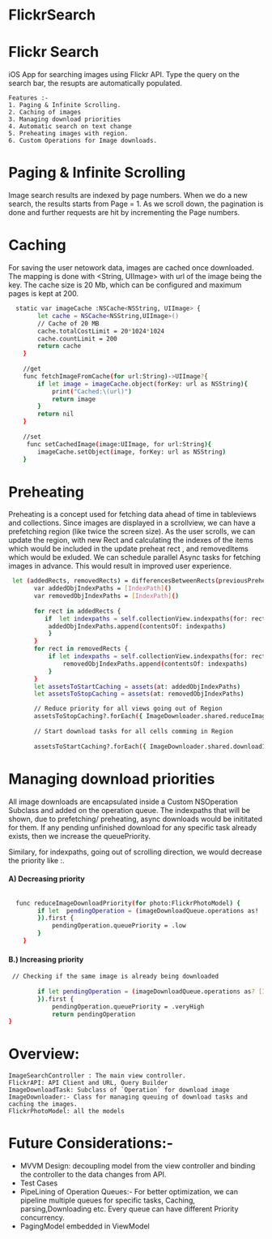 # FlickrSearch

# Flickr Search
iOS App for searching images using Flickr API. Type the query on the search bar, the resupts are automatically populated.

    Features :-
    1. Paging & Infinite Scrolling.
    2. Caching of images
    3. Managing download priorities
    4. Automatic search on text change
    5. Preheating images with region.
    6. Custom Operations for Image downloads.
  

# Paging & Infinite Scrolling
Image search results are indexed by page numbers. When we do a new search, the results starts from Page = 1. As we scroll down, the pagination is done and further requests are hit by incrementing the Page numbers.

# Caching
For saving the user netowork data, images are cached once downloaded. The mapping is done with <String, UIImage> with url of the image being the key. The cache size is 20 Mb, which can be configured and maximum pages  is kept at 200.

```sh
  static var imageCache :NSCache<NSString, UIImage> {
        let cache = NSCache<NSString,UIImage>()
        // Cache of 20 MB
        cache.totalCostLimit = 20*1024*1024
        cache.countLimit = 200
        return cache
    }
    
    //get
    func fetchImageFromCache(for url:String)->UIImage?{
        if let image = imageCache.object(forKey: url as NSString){
            print("Cached:\(url)")
            return image
        }
        return nil
    }
    
    //set 
     func setCachedImage(image:UIImage, for url:String){
        imageCache.setObject(image, forKey: url as NSString)
    }
```    

# Preheating
Preheating is a concept used for fetching data ahead of time in tableviews and collections.
 Since images are displayed in a scrollview, we can have a prefetching region (like twice the screen size). As the user scrolls, we can update the region, with new Rect  and calculating the indexes of the items which would be included in the update preheat rect , and removedItems which would be exluded. We can schedule parallel Async tasks for fetching images in advance. This would result in improved user experience.
 
 ```sh
  let (addedRects, removedRects) = differencesBetweenRects(previousPreheatRect, preheatRect)
        var addedObjIndexPaths = [IndexPath]()
        var removedObjIndexPaths = [IndexPath]()
        
        for rect in addedRects {
           if  let indexpaths = self.collectionView.indexpaths(for: rect) {
            addedObjIndexPaths.append(contentsOf: indexpaths)
            }
        }
        for rect in removedRects {
            if let indexpaths = self.collectionView.indexpaths(for: rect) {
                removedObjIndexPaths.append(contentsOf: indexpaths)
            }
        }
        let assetsToStartCaching = assets(at: addedObjIndexPaths)
        let assetsToStopCaching = assets(at: removedObjIndexPaths)

        // Reduce priority for all views going out of Region
        assetsToStopCaching?.forEach({ ImageDownloader.shared.reduceImageDownloadPriority(for: $0)})
        
        // Start download tasks for all cells comming in Region
        
        assetsToStartCaching?.forEach({ ImageDownloader.shared.downloadImage(for: $0, for: nil, completionHandler: { (_, _, _) -> (Void) in
 ```
# Managing download priorities
All image downloads are encapsulated inside a Custom NSOperation Subclass and added on the operation queue.
The indexpaths that will be shown, due to prefetching/ preheating, async downloads would be inititated for them. If any pending unfinished download for any specific task already exists, then we increase the queuePriority. 

Similary, for indexpaths, going out of scrolling direction, we would decrease the priority like :.
####  A) Decreasing priority
```sh

  func reduceImageDownloadPriority(for photo:FlickrPhotoModel) {
        if let  pendingOperation = (imageDownloadQueue.operations as! [ImageDownloadTask]).filter({ $0.isExecuting == true && $0.isFinished == false && $0.imageUrl.absoluteString == photo.imagePath
        }).first {
            pendingOperation.queuePriority = .low
        }
    }
```

#### B.) Increasing priority
```sh
 // Checking if the same image is already being downloaded
        
        if let pendingOperation = (imageDownloadQueue.operations as? [ImageDownloadTask])?.filter({ $0.isFinished == false && $0.isExecuting == true && $0.imageUrl.absoluteString == photo.imagePath
        }).first {
            pendingOperation.queuePriority = .veryHigh
            return pendingOperation
}
```

# Overview:
    ImageSearchController : The main view controller.
    FlickrAPI: API Client and URL, Query Builder
    ImageDownloadTask: Subclass of `Operation` for download image
    ImageDownloader:- Class for managing queuing of download tasks and caching the images.
    FlickrPhotoModel: all the models 

# Future Considerations:-
- MVVM Design: decoupling model from the view controller and binding the controller to the data changes from API.
- Test Cases
- PipeLining of Operation Queues:- For better optimization, we can pipeline multiple queues for specific tasks, Caching, parsing,Downloading etc. Every queue can have different Priority concurrency.
- PagingModel embedded in ViewModel
